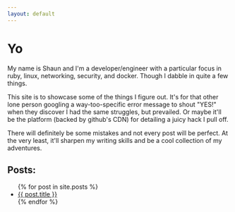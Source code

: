 ```yaml
---
layout: default
---
```


# Yo

My name is Shaun and I'm a developer/engineer with a particular focus in ruby, linux, networking, security, and docker. Though I dabble in quite a few things.

This site is to showcase some of the things I figure out. It's for that other lone person googling a way-too-specific error message to shout "YES!" when they discover I had the same struggles, but prevailed. Or maybe it'll be the platform (backed by github's CDN) for detailing a juicy hack I pull off.

There will definitely be some mistakes and not every post will be perfect. At the very least, it'll sharpen my writing skills and be a cool collection of my adventures.

## Posts:
<ul>
  {% for post in site.posts %}
    <li>
      <a href="{{ site.baseurl }}{{ post.url }}">{{ post.title }}</a>
    </li>
  {% endfor %}
</ul>
